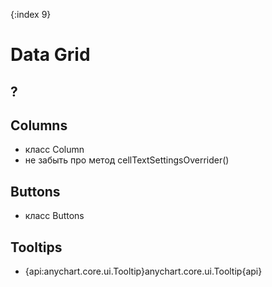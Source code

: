 {:index 9}
# Data Grid

## ?

## Columns

* класс Column
* не забыть про метод cellTextSettingsOverrider()

## Buttons

* класс Buttons

## Tooltips

* {api:anychart.core.ui.Tooltip}anychart.core.ui.Tooltip{api}